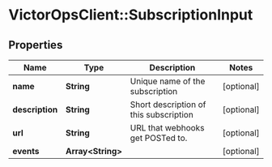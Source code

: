 # VictorOpsClient::SubscriptionInput

## Properties

| Name            | Type                    | Description                            | Notes      |
| --------------- | ----------------------- | -------------------------------------- | ---------- |
| **name**        | **String**              | Unique name of the subscription        | [optional] |
| **description** | **String**              | Short description of this subscription | [optional] |
| **url**         | **String**              | URL that webhooks get POSTed to.       | [optional] |
| **events**      | **Array&lt;String&gt;** |                                        | [optional] |

